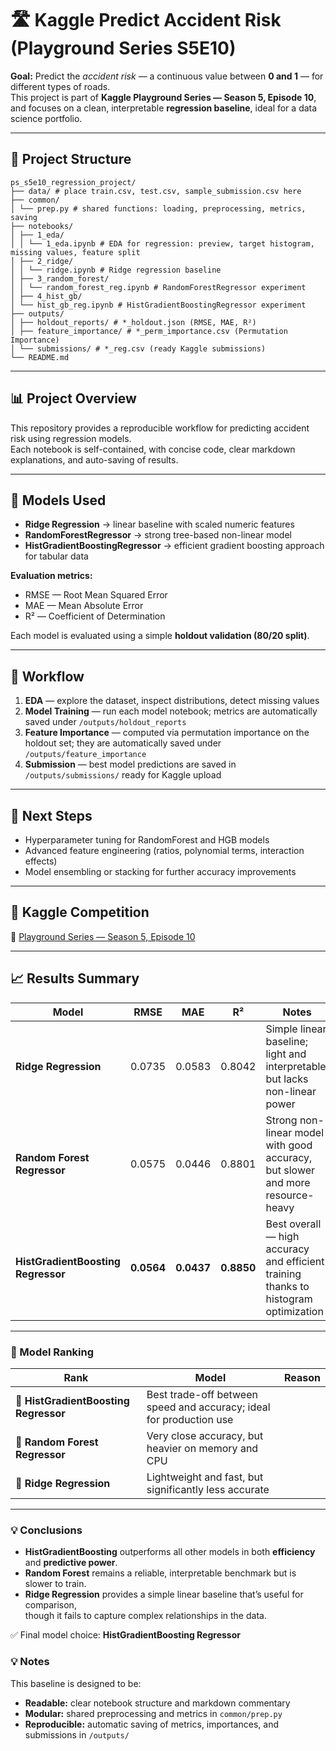 # 🛣️ Kaggle Predict Accident Risk (Playground Series S5E10)

**Goal:** Predict the *accident risk* — a continuous value between **0 and 1** — for different types of roads.  
This project is part of **Kaggle Playground Series — Season 5, Episode 10**, and focuses on a clean, interpretable **regression baseline**, 
ideal for a data science portfolio.

---

## 📂 Project Structure

```
ps_s5e10_regression_project/
├── data/ # place train.csv, test.csv, sample_submission.csv here
├── common/
│ └── prep.py # shared functions: loading, preprocessing, metrics, saving
├── notebooks/
│ ├── 1_eda/
│ │ └── 1_eda.ipynb # EDA for regression: preview, target histogram, missing values, feature split
│ ├── 2_ridge/
│ │ └── ridge.ipynb # Ridge regression baseline
│ ├── 3_random_forest/
│ │ └── random_forest_reg.ipynb # RandomForestRegressor experiment
│ ├── 4_hist_gb/
│ └── hist_gb_reg.ipynb # HistGradientBoostingRegressor experiment 
├── outputs/
│ ├── holdout_reports/ # *_holdout.json (RMSE, MAE, R²)
│ ├── feature_importance/ # *_perm_importance.csv (Permutation Importance)
│ └── submissions/ # *_reg.csv (ready Kaggle submissions)
└── README.md

```

---

## 📊 Project Overview

This repository provides a reproducible workflow for predicting accident risk using regression models.  
Each notebook is self-contained, with concise code, clear markdown explanations, and auto-saving of results.

---

## 🧠 Models Used

- **Ridge Regression** → linear baseline with scaled numeric features  
- **RandomForestRegressor** → strong tree-based non-linear model  
- **HistGradientBoostingRegressor** → efficient gradient boosting approach for tabular data  

**Evaluation metrics:**
- RMSE — Root Mean Squared Error  
- MAE — Mean Absolute Error  
- R² — Coefficient of Determination  

Each model is evaluated using a simple **holdout validation (80/20 split)**.

---

## 🧩 Workflow

1. **EDA** — explore the dataset, inspect distributions, detect missing values  
2. **Model Training** — run each model notebook; metrics are automatically saved under `/outputs/holdout_reports`  
3. **Feature Importance** — computed via permutation importance on the holdout set; they are automatically saved under `/outputs/feature_importance`  
4. **Submission** — best model predictions are saved in `/outputs/submissions/` ready for Kaggle upload  

---

## 🏁 Next Steps

- Hyperparameter tuning for RandomForest and HGB models  
- Advanced feature engineering (ratios, polynomial terms, interaction effects)  
- Model ensembling or stacking for further accuracy improvements  

---

## 📎 Kaggle Competition

🔗 [Playground Series — Season 5, Episode 10](https://www.kaggle.com/competitions/playground-series-s5e10)

---

## 📈 Results Summary

| Model | RMSE | MAE | R² | Notes |
|--------|------|-----|----|-------|
| **Ridge Regression** | 0.0735 | 0.0583 | 0.8042 | Simple linear baseline; light and interpretable, but lacks non-linear power |
| **Random Forest Regressor** | 0.0575 | 0.0446 | 0.8801 | Strong non-linear model with good accuracy, but slower and more resource-heavy |
| **HistGradientBoosting Regressor** | **0.0564** | **0.0437** | **0.8850** | Best overall — high accuracy and efficient training thanks to histogram optimization |

---

### 🏁 Model Ranking

| Rank | Model | Reason |
|------|--------|--------|
| 🥇 **HistGradientBoosting Regressor** | Best trade-off between speed and accuracy; ideal for production use |
| 🥈 **Random Forest Regressor** | Very close accuracy, but heavier on memory and CPU |
| 🥉 **Ridge Regression** | Lightweight and fast, but significantly less accurate |

---

### 💡 Conclusions

- **HistGradientBoosting** outperforms all other models in both **efficiency** and **predictive power**.  
- **Random Forest** remains a reliable, interpretable benchmark but is slower to train.  
- **Ridge Regression** provides a simple linear baseline that’s useful for comparison,  
  though it fails to capture complex relationships in the data.  

✅ Final model choice: **HistGradientBoosting Regressor**

### 💡 Notes

This baseline is designed to be:
- **Readable:** clear notebook structure and markdown commentary  
- **Modular:** shared preprocessing and metrics in `common/prep.py`  
- **Reproducible:** automatic saving of metrics, importances, and submissions in `/outputs/`
